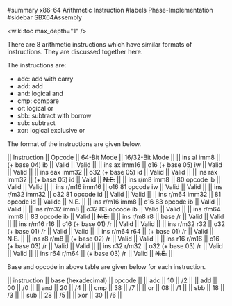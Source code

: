 #summary x86-64 Arithmetic Instruction
#labels Phase-Implementation
#sidebar SBX64Assembly

<wiki:toc max_depth="1" />

There are 8 arithmetic instructions which have similar formats of
instructions. They are discussed together here.

The instructions are:
 * adc: add with carry
 * add: add
 * and: logical and
 * cmp: compare
 * or:  logical or
 * sbb: subtract with borrow
 * sub: subtract
 * xor: logical exclusive or

The format of the instructions are given below.

|| Instruction     || Opcode             || 64-Bit Mode || 16/32-Bit Mode ||
|| ins al imm8     || (+ base 04) ib     || Valid       || Valid          ||
|| ins ax imm16    || o16 (+ base 05) iw || Valid       || Valid          ||
|| ins eax imm32   || o32 (+ base 05) id || Valid       || Valid          ||
|| ins rax imm32   || (+ base 05) id     || Valid       || ~~N.E.~~       ||
|| ins r/m8 imm8   || 80 opcode ib       || Valid       || Valid          ||
|| ins r/m16 imm16 || o16 81 opcode iw   || Valid       || Valid          ||
|| ins r/m32 imm32 || o32 81 opcode id   || Valid       || Valid          ||
|| ins r/m64 imm32 || 81 opcode id       || Valide      || ~~N.E.~~       ||
|| ins r/m16 imm8  || o16 83 opcode ib   || Valid       || Valid          ||
|| ins r/m32 imm8  || o32 83 opcode ib   || Valid       || Valid          ||
|| ins r/m64 imm8  || 83 opcode ib       || Valid       || ~~N.E.~~       ||
|| ins r/m8 r8     || base /r            || Valid       || Valid          ||
|| ins r/m16 r16   || o16 (+ base 01) /r || Valid       || Valid          ||
|| ins r/m32 r32   || o32 (+ base 01) /r || Valid       || Valid          ||
|| ins r/m64 r64   || (+ base 01) /r     || Valid       || ~~N.E.~~       ||
|| ins r8 r/m8     || (+ base 02) /r     || Valid       || Valid          ||
|| ins r16 r/m16   || o16 (+ base 03) /r || Valid       || Valid          ||
|| ins r32 r/m32   || o32 (+ base 03) /r || Valid       || Valid          ||
|| ins r64 r/m64   || (+ base 03) /r     || Valid       || ~~N.E.~~       ||

Base and opcode in above table are given below for each instruction.

|| instruction || base (hexadecimal) || opcode ||
|| adc         || 10                 || /2     ||
|| add         || 00                 || /0     ||
|| and         || 20                 || /4     ||
|| cmp         || 38                 || /7     ||
|| or          || 08                 || /1     ||
|| sbb         || 18                 || /3     ||
|| sub         || 28                 || /5     ||
|| xor         || 30                 || /6     ||

